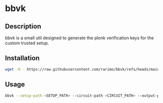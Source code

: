 # bbvk

## Description

bbvk is a small util designed to generate the plonk verification keys for the custom trusted setup.

## Installation

```bash
wget -O - https://raw.githubusercontent.com/rarimo/bbvk/refs/heads/main/install.sh | bash
```

## Usage

```bash
bbvk --setup-path <SETUP_PATH> --circuit-path <CIRCUIT_PATH> --output-path <OUTPUT_PATH>
```
